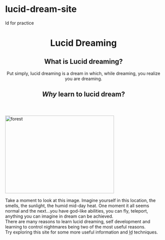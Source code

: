# lucid-dream-site
ld for practice
<!DOCTYPE html>
<html lang="en" dir="ltr">
  <head>
    <title>Lucid Dreaming</title>
    
  </head>
  
  <body>
  <header>
   <h1>Lucid Dreaming</h1>
  <h2>What is <b>Lucid dreaming?</b></h2>
   <p>Put simply, lucid dreaming is a dream in which, while dreaming, you realize you are dreaming.</p>
   <h2><em>Why</em> learn to lucid dream?</h2>
    </header>
   <img src="20190315_131749.jpg" alt="forest" height='250' width='350'>
   <p>Take a moment to look at this image. Imagine yourself in this location, the smells, the sunlight, the humid mid-day heat. One moment it all seems normal and the next...you have god-like abilities, you can fly, teleport, anything you can imagine in dream can be achieved.<br>
     There are many reasons to learn lucid dreaming, self development and learning to control nightmares being two of the most useful reasons. <br>
  Try exploring this site for some more useful information and <abbr title="lucid dreaming">ld</abbr> techniques.</p>
    
  
  
  
  
  </body>
